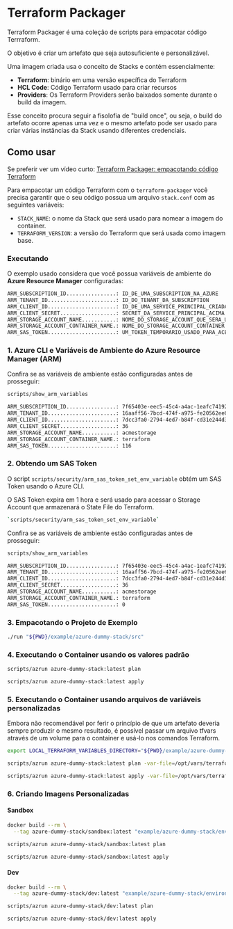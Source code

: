 # Terraform Packager

Terraform Packager é uma coleção de scripts para empacotar código Terrraform.

O objetivo é criar um artefato que seja autosuficiente e personalizável.

Uma imagem criada usa o conceito de Stacks e contém essencialmente:

- **Terraform**: binário em uma versão específica do Terraform
- **HCL Code**: Código Terraform usado para criar recursos
- **Providers**: Os Terraform Providers serão baixados somente durante o build da imagem.

Esse conceito procura seguir a fisolofia de "build once", ou seja, o build do artefato ocorre apenas uma vez e o mesmo artefato pode ser usado para criar várias instâncias da Stack usando diferentes credenciais.

## Como usar

Se preferir ver um vídeo curto: [Terraform Packager: empacotando código Terraform](https://youtu.be/DDpqmtHY0Aw)

Para empacotar um código Terraform com o `terraform-packager` você precisa garantir que o seu código possua um arquivo `stack.conf` com as seguintes variáveis:

- `STACK_NAME`: o nome da Stack que será usado para nomear a imagem do container.
- `TERRAFORM_VERSION`: a versão do Terraform que será usada como imagem base.

### Executando

O exemplo usado considera que você possua variáveis de ambiente do **Azure Resource Manager** configuradas:

```bash
ARM_SUBSCRIPTION_ID................: ID_DE_UMA_SUBSCRIPTION_NA_AZURE
ARM_TENANT_ID......................: ID_DO_TENANT_DA_SUBSCRIPTION
ARM_CLIENT_ID......................: ID_DE_UMA_SERVICE_PRINCIPAL_CRIADA_PARA_USO_COM_TERRAFORM
ARM_CLIENT_SECRET..................: SECRET_DA_SERVICE_PRINCIPAL_ACIMA
ARM_STORAGE_ACCOUNT_NAME...........: NOME_DO_STORAGE_ACCOUNT_QUE_SERA_USADO_PARA_ARMAZENAR_O_TFSTATE
ARM_STORAGE_ACCOUNT_CONTAINER_NAME.: NOME_DO_STORAGE_ACCOUNT_CONTAINER
ARM_SAS_TOKEN......................: UM_TOKEN_TEMPORARIO_USADO_PARA_ACESSAR_A_STORAGE_ACCOUNTS
```

### 1. Azure CLI e Variáveis de Ambiente do Azure Resource Manager (ARM)

Confira se as variáveis de ambiente estão configuradas antes de prosseguir:

```bash
scripts/show_arm_variables
```

```bash
ARM_SUBSCRIPTION_ID................: 7f65403e-eec5-45c4-a4ac-1eafc74192ca
ARM_TENANT_ID......................: 16aaff56-7bcd-474f-a975-fe20562ee656
ARM_CLIENT_ID......................: 7dcc3fa0-2794-4ed7-b84f-cd31e244d34d
ARM_CLIENT_SECRET..................: 36
ARM_STORAGE_ACCOUNT_NAME...........: acmestorage
ARM_STORAGE_ACCOUNT_CONTAINER_NAME.: terraform
ARM_SAS_TOKEN......................: 116
```

### 2. Obtendo um SAS Token

O script `scripts/security/arm_sas_token_set_env_variable` obtém um SAS Token usando o Azure CLI.

O SAS Token expira em 1 hora e será usado para acessar o Storage Account que armazenará o State File do Terraform.

```bash
`scripts/security/arm_sas_token_set_env_variable`
```

Confira se as variáveis de ambiente estão configuradas antes de prosseguir:

```bash
scripts/show_arm_variables
```

```bash
ARM_SUBSCRIPTION_ID................: 7f65403e-eec5-45c4-a4ac-1eafc74192ca
ARM_TENANT_ID......................: 16aaff56-7bcd-474f-a975-fe20562ee656
ARM_CLIENT_ID......................: 7dcc3fa0-2794-4ed7-b84f-cd31e244d34d
ARM_CLIENT_SECRET..................: 36
ARM_STORAGE_ACCOUNT_NAME...........: acmestorage
ARM_STORAGE_ACCOUNT_CONTAINER_NAME.: terraform
ARM_SAS_TOKEN......................: 0
```

### 3. Empacotando o Projeto de Exemplo

```bash
./run "${PWD}/example/azure-dummy-stack/src"
```

### 4. Executando o Container usando os valores padrão

```bash
scripts/azrun azure-dummy-stack:latest plan
```

```bash
scripts/azrun azure-dummy-stack:latest apply
```

### 5. Executando o Container usando arquivos de variáveis personalizadas

Embora não recomendável por ferir o princípio de que um artefato deveria sempre produzir o mesmo resultado, é possível passar um arquivo tfvars através de um volume para o container e usá-lo nos comandos Terraform.

```bash
export LOCAL_TERRAFORM_VARIABLES_DIRECTORY="${PWD}/example/azure-dummy-stack/environments/sandbox"

scripts/azrun azure-dummy-stack:latest plan -var-file=/opt/vars/terraform.tfvars
```

```bash
scripts/azrun azure-dummy-stack:latest apply -var-file=/opt/vars/terraform.tfvars -auto-approve
```

### 6. Criando Imagens Personalizadas

#### Sandbox

```bash
docker build --rm \
  --tag azure-dummy-stack/sandbox:latest "example/azure-dummy-stack/environments/sandbox"
```

```bash
scripts/azrun azure-dummy-stack/sandbox:latest plan
```

```bash
scripts/azrun azure-dummy-stack/sandbox:latest apply
```

#### Dev

```bash
docker build --rm \
  --tag azure-dummy-stack/dev:latest "example/azure-dummy-stack/environments/dev"
```

```bash
scripts/azrun azure-dummy-stack/dev:latest plan
```

```bash
scripts/azrun azure-dummy-stack/dev:latest apply
```
